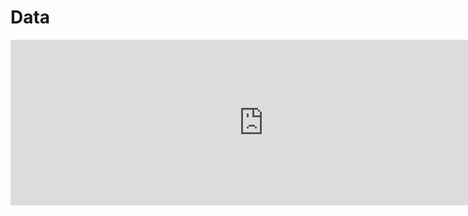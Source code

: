 # Data
<iframe width="809.5" height="265" seamless frameborder="0" scrolling="no" src="https://docs.google.com/spreadsheets/d/1hda7DHCKJeN_5Zsn9Wlw92N496dkJlssse1rJiqTjt8/pubchart?oid=2018284180&amp;format=interactive"></iframe>
